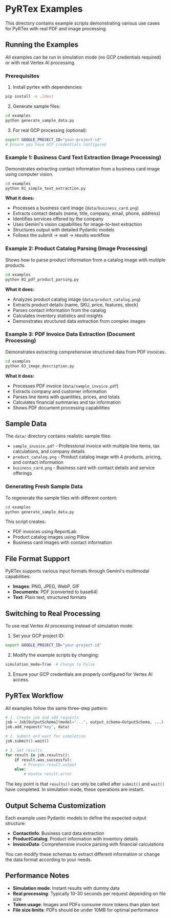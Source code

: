 # PyRTex Examples

This directory contains example scripts demonstrating various use cases for PyRTex with real PDF and image processing.

## Running the Examples

All examples can be run in simulation mode (no GCP credentials required) or with real Vertex AI processing.

### Prerequisites

1. Install pyrtex with dependencies:
```bash
pip install -e .[dev]
```

2. Generate sample files:
```bash
cd examples
python generate_sample_data.py
```

3. For real GCP processing (optional):
```bash
export GOOGLE_PROJECT_ID="your-project-id"
# Ensure you have GCP credentials configured
```

### Example 1: Business Card Text Extraction (Image Processing)

Demonstrates extracting contact information from a business card image using computer vision.

```bash
cd examples
python 01_simple_text_extraction.py
```

**What it does:**
- Processes a business card image (`data/business_card.png`)
- Extracts contact details (name, title, company, email, phone, address)
- Identifies services offered by the company
- Uses Gemini's vision capabilities for image-to-text extraction
- Structures output with detailed Pydantic models
- Follows the submit → wait → results workflow

### Example 2: Product Catalog Parsing (Image Processing)

Shows how to parse product information from a catalog image with multiple products.

```bash
cd examples
python 02_pdf_product_parsing.py
```

**What it does:**
- Analyzes product catalog image (`data/product_catalog.png`)
- Extracts product details (name, SKU, price, features, stock)
- Parses contact information from the catalog
- Calculates inventory statistics and insights
- Demonstrates structured data extraction from complex images

### Example 3: PDF Invoice Data Extraction (Document Processing)

Demonstrates extracting comprehensive structured data from PDF invoices.

```bash
cd examples
python 03_image_description.py
```

**What it does:**
- Processes PDF invoice (`data/sample_invoice.pdf`)
- Extracts company and customer information
- Parses line items with quantities, prices, and totals
- Calculates financial summaries and tax information
- Shows PDF document processing capabilities

## Sample Data

The `data/` directory contains realistic sample files:

- `sample_invoice.pdf` - Professional invoice with multiple line items, tax calculations, and company details
- `product_catalog.png` - Product catalog image with 4 products, pricing, and contact information
- `business_card.png` - Business card with contact details and service offerings

### Generating Fresh Sample Data

To regenerate the sample files with different content:

```bash
cd examples
python generate_sample_data.py
```

This script creates:
- PDF invoices using ReportLab
- Product catalog images using Pillow
- Business card images with contact information

## File Format Support

PyRTex supports various input formats through Gemini's multimodal capabilities:

- **Images**: PNG, JPEG, WebP, GIF
- **Documents**: PDF (converted to base64)
- **Text**: Plain text, structured formats

## Switching to Real Processing

To use real Vertex AI processing instead of simulation mode:

1. Set your GCP project ID:
```bash
export GOOGLE_PROJECT_ID="your-project-id"
```

2. Modify the example scripts by changing:
```python
simulation_mode=True  # Change to False
```

3. Ensure your GCP credentials are properly configured for Vertex AI access.

## PyRTex Workflow

All examples follow the same three-step pattern:

```python
# 1. Create job and add requests
job = Job[OutputSchema](model="...", output_schema=OutputSchema, ...)
job.add_request("key", data)

# 2. Submit and wait for completion
job.submit().wait()

# 3. Get results
for result in job.results():
    if result.was_successful:
        # Process result.output
    else:
        # Handle result.error
```

The key point is that `results()` can only be called after `submit()` and `wait()` have completed. In simulation mode, these operations are instant.

## Output Schema Customization

Each example uses Pydantic models to define the expected output structure:

- **ContactInfo**: Business card data extraction
- **ProductCatalog**: Product information with inventory details  
- **InvoiceData**: Comprehensive invoice parsing with financial calculations

You can modify these schemas to extract different information or change the data format according to your needs.

## Performance Notes

- **Simulation mode**: Instant results with dummy data
- **Real processing**: Typically 10-30 seconds per request depending on file size
- **Token usage**: Images and PDFs consume more tokens than plain text
- **File size limits**: PDFs should be under 10MB for optimal performance
